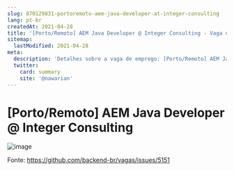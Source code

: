 ```yaml
---
slug: 870129831-portoremoto-aem-java-developer-at-integer-consulting
lang: pt-br
createdAt: 2021-04-28
title: '[Porto/Remoto] AEM Java Developer @ Integer Consulting - Vaga de Emprego'
sitemap:
  lastModified: 2021-04-28
meta:
  description: 'Detalhes sobre a vaga de emprego: [Porto/Remoto] AEM Java Developer @ Integer Consulting'
  twitter:
    card: summary
    site: '@nawarian'
---
```


# [Porto/Remoto] AEM Java Developer @ Integer Consulting

![image](https://user-images.githubusercontent.com/76117436/116438805-be5ee800-a846-11eb-923f-84836950e39b.png)

Fonte: https://github.com/backend-br/vagas/issues/5151